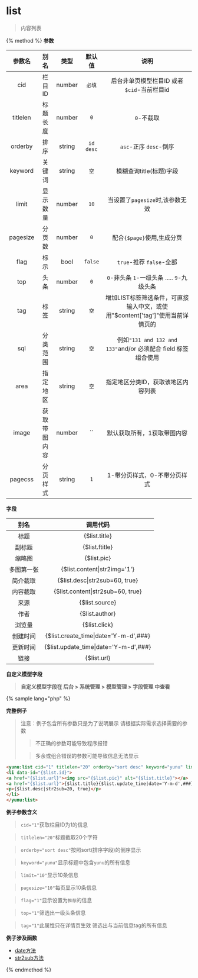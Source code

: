 # list

> 内容列表

{% method %}
**参数**

|参数名|别名|类型|默认值|说明|
|:----:|:--:|:--:|:----:|:--:|
|cid|栏目ID|number|`必填`|后台非单页模型栏目ID 或者 `$cid`-当前栏目id|
|titlelen|标题长度|number|`0`|`0`-不截取|
|orderby|排序|string|`id desc`|`asc`-正序 `desc`-倒序|
|keyword|关键词|string|`空`|模糊查询title(标题)字段|
|limit|显示数量|number|`10`|当设置了`pagesize`时,该参数无效|
|pagesize|分页数|number|`0`|配合`{$page}`使用,生成分页|
|flag|标示|bool|`false`|`true`-推荐 `false`-全部|
|top|头条|number|`0`|`0`-非头条 `1`-一级头条 ..... `9`-九级头条|
|tag|标签|string|`空`|增加LIST标签筛选条件，可直接输入中文，或使用"$content['tag']"使用当前详情页的|
|sql|分类范围|string|`空`|例如`"131 and 132 and 133"`and/or 必须配合 field 标签组合使用|
|area|指定地区|string|`空`|指定地区分类ID，获取该地区内容列表|
|image|获取带图内容|number|``| 默认获取所有，1获取带图内容|
|pagecss|分页样式|string|`1`| 1-带分页样式，0-不带分页样式|

**字段**

|别名|调用代码|
|:--:|:--:|
|标题|{$list.title}|
|副标题|{$list.ftitle}|
|缩略图|{$list.pic}|
|多图第一张|{$list.content&#124;str2img='1'}|
|简介截取|{$list.desc&#124;str2sub=60, true}|
|内容截取|{$list.content&#124;str2sub=60, true}|
|来源|{$list.source}|
|作者|{$list.author}|
|浏览量|{$list.click}|
|创建时间|{$list.create_time&#124;date='Y-m-d',\#\#\#}|
|更新时间|{$list.update_time&#124;date='Y-m-d',\#\#\#}|
|链接|{$list.url}|

**自定义模型字段**
>**自定义模型字段在 后台 > 系统管理 > 模型管理 > 字段管理 中查看**

{% sample lang="php" %}

**完整例子**

> 注意：例子包含所有参数只是为了说明展示 请根据实际需求选择需要的参数
>
>>不正确的参数可能导致程序报错
>
>>多余或组合错误的参数可能导致信息无法显示

```html
<yunu:list cid="1" titlelen="20" orderby="sort desc" keyword="yunu" limit="10" pagesize="10" flag="1" top="1" tag="1">
<li data-id="{$list.id}">
<a href="{$list.url}"><img src="{$list.pic}" alt="{$list.title}"></a>
<a href="{$list.url}">{$list.title}{$list.update_time|date='Y-m-d',###}</a>
<p>{$list.desc|str2sub=20, true}</p>
</li>
</yunu:list>
```

**例子参数含义**

>`cid="1"`获取栏目ID为1的信息

>`titlelen="20"`标题截取20个字符

>`orderby="sort desc"`按照sort(排序字段)的倒序显示

>`keyword="yunu"`显示标题中包含`yunu`的所有信息

>`limit="10"`显示10条信息

>`pagesize="10"`每页显示10条信息

>`flag="1"`显示设置为`推荐`的信息

>`top="1"`筛选出一级头条信息

>`tag="1"`此属性只在详情页生效 筛选出与当前信息tag的所有信息

**例子涉及函数**

* [date方法](/taglib/function.md#date)
* [str2sub方法](/taglib/function.md#str2sub)

{% endmethod %}
